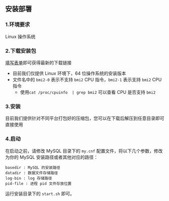 ## 安装部署

### 1.环境要求
Linux 操作系统

### 2.下载安装包
[填写表单](http://terark.com/zh/download/mysql_rocksdb/latest)即可获得最新的下载链接
- 目前我们仅提供 Linux 环境下，64 位操作系统的安装版本
- 文件名中的 `bmi2-0` 表示不支持 `bmi2` CPU 指令，`bmi2-1` 表示支持 `bmi2` CPU 指令
  - 使用`cat /proc/cpuinfo  | grep bmi2` 可以查看 CPU 是否支持 `bmi2`

### 3.安装
目前我们提供针对不同平台打包好的压缩包，您可以在下载后解压到任意目录即可直接使用

### 4.启动

在启动之前，请修改 MySQL 目录下的 `my.cnf` 配置文件，将以下几个参数，修改为你的 MySQL 安装路径或者其他对应的路径：

```
basedir : MySQL 的安装路径
datadir : 数据文件存储路径
log-bin : log 存储路径
pid-file : 进程 pid 文件存放位置
```
运行安装目录下的 `start.sh` 即可。
